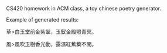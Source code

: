 CS420 homework in ACM class, a toy chinese poetry generator.

Example of generated results:

草>白玉堂前金紫翠，玉釵金殿照青冥。

風>風吹玉樹香光動，露濕紅蕉葉不開。

